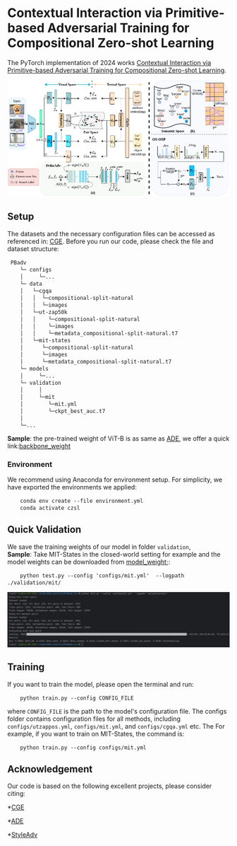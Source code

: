 
# Contextual Interaction via Primitive-based Adversarial Training for Compositional Zero-shot Learning
The PyTorch implementation of 2024 works [Contextual Interaction via Primitive-based Adversarial Training for Compositional Zero-shot Learning](https://). 


<p align="center">
  <img src="utils/main_pic.png" />
</p>

## Setup
The datasets and the necessary configuration files can be accessed as referenced in: [CGE](https://github.com/ExplainableML/czsl). 
Before you run our code, please check the file and dataset structure:
```
 PBadv
    └─ configs
    │     └─... 
    └─ data  
    │   └─cgqa
    │   │  └─compositional-split-natural
    │   │  └─images
    │   └─ut-zap50k
    │   │    └─compositional-split-natural
    │   │    └─images
    │   │    └─metadata_compositional-split-natural.t7
    │   └─mit-states
    │      └─compositional-split-natural
    │      └─images
    │      └─metadata_compositional-split-natural.t7
    └─ models
    │     └─... 
    └─ validation
    │     │  
    │     └─mit
    │        └─mit.yml
    │        └─ckpt_best_auc.t7  
    │        
    └─...      
```
**Sample**: the pre-trained weight of ViT-B is as same as [ADE](https://haoosz.github.io/ade-czsl/), we offer a quick link:[backbone_weight](https://drive.google.com/file/d/1tVCnNKIMI5HaXT73jgSnvy01Kn4kDw5Q/view?usp=sharing)
### Environment
We recommend using Anaconda for environment setup. For simplicity, we have exported the environments we applied:

```
    conda env create --file environment.yml
    conda activate czsl
```

## Quick Validation

We save the training weights of our model in folder `validation`,  
**Sample**: Take MIT-States in the closed-world setting for example and the model weights can be downloaded from [model_weight](https://drive.google.com/file/d/12LAvAAzanbCTi5UowmZ6JFFTOteGrP46/view?usp=sharing);:

```
    python test.py --config 'configs/mit.yml'  --logpath ./validation/mit/
```
<p align="center">
  <img src="utils/short_cut.png" />
</p>

## Training
If you want to train the model, please open the terminal and run:

```
    python train.py --config CONFIG_FILE
```
where `CONFIG_FILE` is the path to the model's configuration file. 
The configs folder contains configuration files for all methods, 
including `configs/utzappos.yml`, `configs/mit.yml`, and `configs/cgqa.yml` etc.
The 
For example, if you want to train on MIT-States, the command is:
```
    python train.py --config configs/mit.yml
```


## Acknowledgement
Our code is based on the following excellent projects, please consider citing:
  
*[CGE](https://github.com/ExplainableML/czsl)
  
*[ADE](https://haoosz.github.io/ade-czsl/)
  
*[StyleAdv](https://github.com/lovelyqian/StyleAdv-CDFSL)
